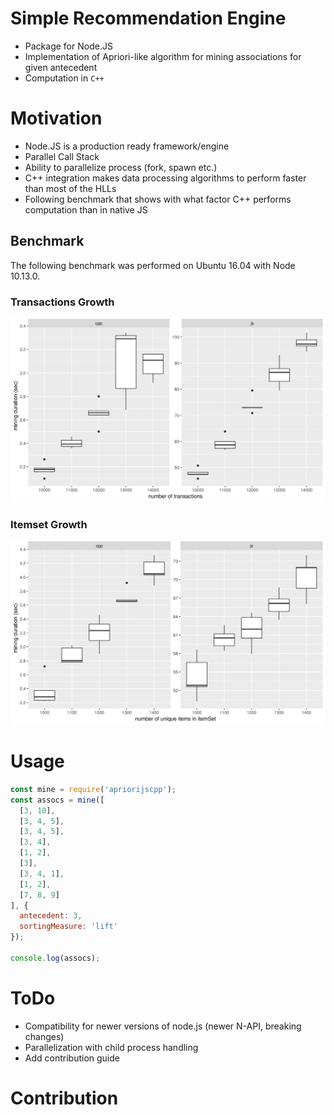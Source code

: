 # Simple Recommendation Engine
- Package for Node.JS
- Implementation of Apriori-like algorithm for mining associations for given antecedent
- Computation in `C++`

# Motivation
- Node.JS is a production ready framework/engine
- Parallel Call Stack
- Ability to parallelize process (fork, spawn etc.)
- C++ integration makes data processing algorithms to perform faster than most of the HLLs
- Following benchmark that shows with what factor C++ performs computation than in native JS

## Benchmark
The following benchmark was performed on Ubuntu 16.04 with Node 10.13.0.
### Transactions Growth
<img src="./benchmark/plt_trans.png">

### Itemset Growth
<img src="./benchmark/plt_items.png">
<!-- ![image info](./benchmark/plt_trans.png) -->

# Usage
```js
const mine = require('apriorijscpp');
const assocs = mine([
  [3, 10],
  [3, 4, 5],
  [3, 4, 5],
  [3, 4],
  [1, 2],
  [3],
  [3, 4, 1],
  [1, 2],
  [7, 8, 9]
], { 
  antecedent: 3,
  sortingMeasure: 'lift'
});

console.log(assocs);
```

# ToDo
- Compatibility for newer versions of node.js (newer N-API, breaking changes)
- Parallelization with child process handling
- Add contribution guide

# Contribution


